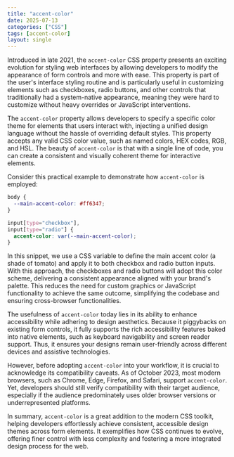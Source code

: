 ```yaml
---
title: "accent-color"
date: 2025-07-13
categories: ["CSS"]
tags: [accent-color]
layout: single
---
```


Introduced in late 2021, the `accent-color` CSS property presents an exciting evolution for styling web interfaces by allowing developers to modify the appearance of form controls and more with ease. This property is part of the user's interface styling routine and is particularly useful in customizing elements such as checkboxes, radio buttons, and other controls that traditionally had a system-native appearance, meaning they were hard to customize without heavy overrides or JavaScript interventions.

The `accent-color` property allows developers to specify a specific color theme for elements that users interact with, injecting a unified design language without the hassle of overriding default styles. This property accepts any valid CSS color value, such as named colors, HEX codes, RGB, and HSL. The beauty of `accent-color` is that with a single line of code, you can create a consistent and visually coherent theme for interactive elements.

Consider this practical example to demonstrate how `accent-color` is employed:

```css
body {
  --main-accent-color: #ff6347;
}

input[type="checkbox"],
input[type="radio"] {
  accent-color: var(--main-accent-color);
}
```

In this snippet, we use a CSS variable to define the main accent color (a shade of tomato) and apply it to both checkbox and radio button inputs. With this approach, the checkboxes and radio buttons will adopt this color scheme, delivering a consistent appearance aligned with your brand's palette. This reduces the need for custom graphics or JavaScript functionality to achieve the same outcome, simplifying the codebase and ensuring cross-browser functionalities.

The usefulness of `accent-color` today lies in its ability to enhance accessibility while adhering to design aesthetics. Because it piggybacks on existing form controls, it fully supports the rich accessibility features baked into native elements, such as keyboard navigability and screen reader support. Thus, it ensures your designs remain user-friendly across different devices and assistive technologies.

However, before adopting `accent-color` into your workflow, it is crucial to acknowledge its compatibility caveats. As of October 2023, most modern browsers, such as Chrome, Edge, Firefox, and Safari, support `accent-color`. Yet, developers should still verify compatibility with their target audience, especially if the audience predominately uses older browser versions or underrepresented platforms. 

In summary, `accent-color` is a great addition to the modern CSS toolkit, helping developers effortlessly achieve consistent, accessible design themes across form elements. It exemplifies how CSS continues to evolve, offering finer control with less complexity and fostering a more integrated design process for the web.
